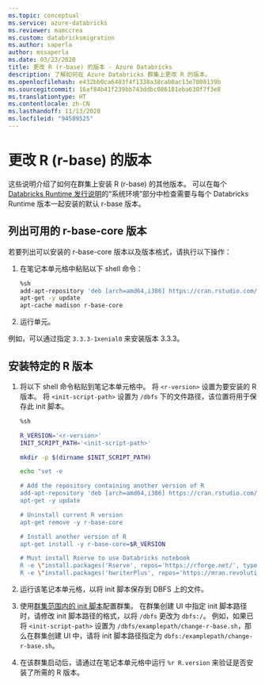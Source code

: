 ```yaml
---
ms.topic: conceptual
ms.service: azure-databricks
ms.reviewer: mamccrea
ms.custom: databricksmigration
ms.author: saperla
author: mssaperla
ms.date: 03/23/2020
title: 更改 R (r-base) 的版本 - Azure Databricks
description: 了解如何在 Azure Databricks 群集上更改 R 的版本。
ms.openlocfilehash: e432bb0ca6403f4f1338a38cab0ac13e7008139b
ms.sourcegitcommit: 16af84b41f239bb743ddbc086181eba630f7f3e8
ms.translationtype: HT
ms.contentlocale: zh-CN
ms.lasthandoff: 11/13/2020
ms.locfileid: "94589525"
---
```

# <a name="change-version-of-r-r-base"></a>更改 R (r-base) 的版本

这些说明介绍了如何在群集上安装 R (r-base) 的其他版本。 可以在每个 [Databricks Runtime 发行说明](/databricks/release-notes/runtime/index)的“系统环境”部分中检查需要与每个 Databricks Runtime 版本一起安装的默认 r-base 版本。

## <a name="list-available-r-base-core-versions"></a>列出可用的 r-base-core 版本

若要列出可以安装的 r-base-core 版本以及版本格式，请执行以下操作：

1. 在笔记本单元格中粘贴以下 shell 命令：

   ```bash
   %sh
   add-apt-repository 'deb [arch=amd64,i386] https://cran.rstudio.com/bin/linux/ubuntu xenial//'
   apt-get -y update
   apt-cache madison r-base-core
   ```

2. 运行单元。

例如，可以通过指定 `3.3.3-1xenial0` 来安装版本 3.3.3。

## <a name="install-a-specific-r-version"></a>安装特定的 R 版本

1. 将以下 shell 命令粘贴到笔记本单元格中。 将 `<r-version>` 设置为要安装的 R 版本。 将 `<init-script-path>` 设置为 `/dbfs` 下的文件路径，该位置将用于保存此 init 脚本。

   ```bash
   %sh

   R_VERSION='<r-version>'
   INIT_SCRIPT_PATH='<init-script-path>'

   mkdir -p $(dirname $INIT_SCRIPT_PATH)

   echo "set -e

   # Add the repository containing another version of R
   add-apt-repository 'deb [arch=amd64,i386] https://cran.rstudio.com/bin/linux/ubuntu xenial//'
   apt-get -y update

   # Uninstall current R version
   apt-get remove -y r-base-core

   # Install another version of R
   apt-get install -y r-base-core=$R_VERSION

   # Must install Rserve to use Databricks notebook
   R -e \"install.packages('Rserve', repos='https://rforge.net/', type = 'source')\"
   R -e \"install.packages('hwriterPlus', repos='https://mran.revolutionanalytics.com/snapshot/2017-02-26')\"" > $INIT_SCRIPT_PATH
   ```

2. 运行该笔记本单元格，以将 init 脚本保存到 DBFS 上的文件。
3. 使用[群集范围内的 init 脚本](/databricks/clusters/init-scripts#cluster-scoped-init-script)配置群集。  在群集创建 UI 中指定 init 脚本路径时，请修改 init 脚本路径的格式，以将 `/dbfs` 更改为 `dbfs:/`。  例如，如果已将 `<init-script-path>` 设置为 `/dbfs/examplepath/change-r-base.sh`，那么在群集创建 UI 中，请将 init 脚本路径指定为 `dbfs:/examplepath/change-r-base.sh`。
4. 在该群集启动后，请通过在笔记本单元格中运行 `%r R.version` 来验证是否安装了所需的 R 版本。